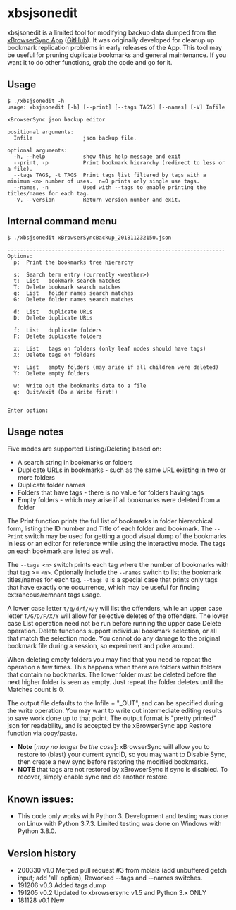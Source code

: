 # xbsjsonedit

xbsjsonedit is a limited tool for modifying backup data dumped from the 
[xBrowserSync App](https://www.xbrowsersync.org/) ([GitHub](https://github.com/xBrowserSync)).
It was originally developed for cleanup up bookmark replication problems in early releases 
of the App.  This tool may be useful for pruning duplicate bookmarks and general maintenance. 
If you want it to do other functions, grab the code and go for it.

## Usage
```
$ ./xbsjsonedit -h
usage: xbsjsonedit [-h] [--print] [--tags TAGS] [--names] [-V] Infile

xBrowserSync json backup editor

positional arguments:
  Infile                json backup file.

optional arguments:
  -h, --help            show this help message and exit
  --print, -p           Print bookmark hierarchy (redirect to less or a file).
  --tags TAGS, -t TAGS  Print tags list filtered by tags with a minimum <n> number of uses.  n=0 prints only single use tags.
  --names, -n           Used with --tags to enable printing the titles/names for each tag.
  -V, --version         Return version number and exit.
```

## Internal command menu
```
$ ./xbsjsonedit xBrowserSyncBackup_201811232150.json

---------------------------------------------------------------------
Options:
  p:  Print the bookmarks tree hierarchy

  s:  Search term entry (currently <weather>)
  t:  List   bookmark search matches
  T:  Delete bookmark search matches
  g:  List   folder names search matches
  G:  Delete folder names search matches

  d:  List   duplicate URLs
  D:  Delete duplicate URLs

  f:  List   duplicate folders
  F:  Delete duplicate folders

  x:  List   tags on folders (only leaf nodes should have tags)
  X:  Delete tags on folders

  y:  List   empty folders (may arise if all children were deleted)
  Y:  Delete empty folders
  
  w:  Write out the bookmarks data to a file
  q:  Quit/exit (Do a Write first!)


Enter option: 
```
## Usage notes
Five modes are supported Listing/Deleting based on:
- A search string in bookmarks or folders
- Duplicate URLs in bookmarks - such as the same URL existing in two or more folders
- Duplicate folder names
- Folders that have tags - there is no value for folders having tags
- Empty folders - which may arise if all bookmarks were deleted from a folder

The Print function prints the full list of bookmarks in folder hierarchical form, listing the ID number and Title of each folder and bookmark.  The `--Print` switch may be used for getting a good visual dump of the bookmarks in less or an editor for reference while using the interactive mode.  The tags on each bookmark are listed as well.

The `--tags <n>` switch prints each tag where the number of bookmarks with that tag >= `<n>`.  Optionally include the `--names` switch to list the bookmark titles/names for each tag.  `--tags 0` is a special case that prints only tags that have exactly one occurrence, which may be useful for finding extraneous/remnant tags usage.

A lower case letter `t/g/d/f/x/y` will list the offenders, while an upper case letter 
`T/G/D/F/X/Y` will allow for selective deletes of the offenders. The lower case List operation need not be run before running the upper case Delete operation.
Delete functions support individual bookmark selection, or all that match the selection mode.
You cannot do any damage to the original bookmark file during a session, so experiment and poke around.

When deleting empty folders you may find that you need to repeat the operation a few times. 
This happens when there are folders within folders that contain no bookmarks.  The lower folder must be deleted before the next higher folder is seen as empty.  Just repeat the folder deletes until the Matches count is 0.

The output file defaults to the Infile + "_OUT", and can be specified during the write operation. You may want to write out intermediate editing results to save work done up to that point. The output format is "pretty printed" json for readability, and is accepted by the xBrowserSync app Restore function via copy/paste.
- **Note** [_may no longer be the case_]: xBrowserSync will allow you to restore to (blast) your current syncID, so you may want to Disable Sync, then create a new sync before restoring the modified bookmarks.
- **NOTE** that tags are not restored by xBrowserSync if sync is disabled.  To recover, simply enable sync and do another restore.



## Known issues:
- This code only works with Python 3.  Development and testing was done on Linux with Python 3.7.3.  Limited testing was done on Windows with Python 3.8.0.


## Version history

- 200330 v1.0   Merged pull request #3 from mblais (add unbuffered getch input; add 'all' option), Reworked --tags and --names switches.
- 191206 v0.3   Added tags dump
- 191205 v0.2   Updated to xbrowsersync v1.5 and Python 3.x ONLY
- 181128 v0.1   New